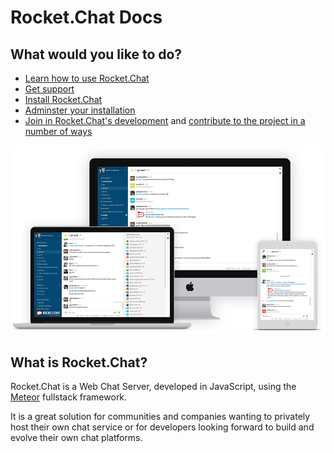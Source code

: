 # Rocket.Chat Docs
## What would you like to do?

* [Learn how to use Rocket.Chat](https://rocket.chat/docs/user-guides)
* [Get support](https://rocket.chat/docs/getting-support)
* [Install Rocket.Chat](https://rocket.chat/docs/installation)
* [Adminster your installation](https://rocket.chat/docs/administrator-guides)
* [Join in Rocket.Chat's development](https://rocket.chat/docs/developer-guides) and [contribute to the project in a number of ways](https://rocket.chat/docs/contributing/)

![image](mockup.png)

## What is Rocket.Chat?

Rocket.Chat is a Web Chat Server, developed in JavaScript, using the [Meteor](https://www.meteor.com/install) fullstack framework.

It is a great solution for communities and companies wanting to privately host their own chat service or for developers looking forward to build and evolve their own chat platforms.





